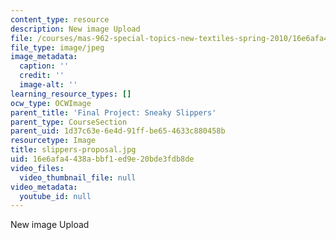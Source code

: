 ```yaml
---
content_type: resource
description: New image Upload
file: /courses/mas-962-special-topics-new-textiles-spring-2010/16e6afa4438abbf1ed9e20bde3fdb8de_slippers-proposal.jpg
file_type: image/jpeg
image_metadata:
  caption: ''
  credit: ''
  image-alt: ''
learning_resource_types: []
ocw_type: OCWImage
parent_title: 'Final Project: Sneaky Slippers'
parent_type: CourseSection
parent_uid: 1d37c63e-6e4d-91ff-be65-4633c880458b
resourcetype: Image
title: slippers-proposal.jpg
uid: 16e6afa4-438a-bbf1-ed9e-20bde3fdb8de
video_files:
  video_thumbnail_file: null
video_metadata:
  youtube_id: null
---
```

New image Upload

